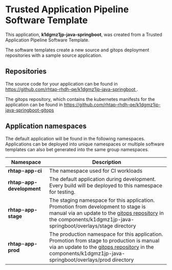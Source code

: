 # Trusted Application Pipeline Software Template

This application, **k1dgmz1jp-java-springboot**, was created from a Trusted Application Pipeline Software Template.

The software templates create a new source and gitops deployment repositories with a sample source application. 

## Repositories

The source code for your application can be found in [https://github.com/rhtap-rhdh-qe/k1dgmz1jp-java-springboot ](https://github.com/rhtap-rhdh-qe/k1dgmz1jp-java-springboot ).
 
The gitops repository, which contains the kubernetes manifests for the application can be found in 
[https://github.com/rhtap-rhdh-qe/k1dgmz1jp-java-springboot-gitops ](https://github.com/rhtap-rhdh-qe/k1dgmz1jp-java-springboot-gitops ) 

## Application namespaces 

The default application will be found in the following namespaces. Applications can be deployed into unique namespaces or multiple software templates can also bet generated into the same group namespaces.  

|  Namespace   |  Description   |  
| -------- | -------- |
| **rhtap-app-ci** | The namespace used for CI workloads |
| **rhtap-app-development** | The default application during development. Every build will be deployed to this namespace for testing. |
| **rhtap-app-stage** | The staging namespace for this application. Promotion from development to stage is manual via an update to the [gitops repository](https://github.com/rhtap-rhdh-qe/k1dgmz1jp-java-springboot-gitops ) in the components/k1dgmz1jp-java-springboot/overlays/stage directory |
| **rhtap-app-prod** | The production namespace for this application. Promotion from stage to production is manual via an update to the [gitops repository](https://github.com/rhtap-rhdh-qe/k1dgmz1jp-java-springboot-gitops ) in the components/k1dgmz1jp-java-springboot/overlays/prod directory |